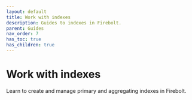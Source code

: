 ```yaml
---
layout: default
title: Work with indexes
description: Guides to indexes in Firebolt. 
parent: Guides
nav_order: 7
has_toc: true
has_children: true
---
```


# Work with indexes

Learn to create and manage primary and aggregating indexes in Firebolt. 
